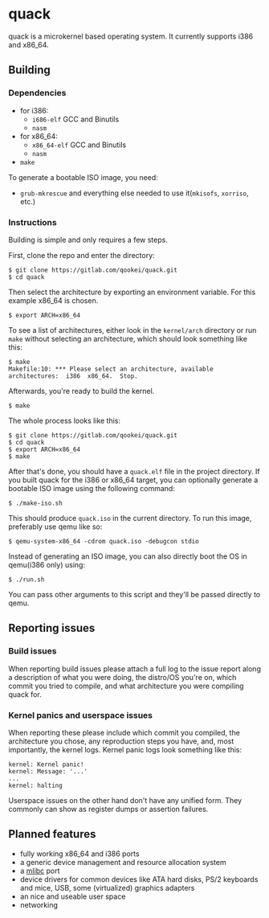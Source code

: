 # quack
quack is a microkernel based operating system. It currently supports i386 and x86\_64.

## Building

### Dependencies
- for i386:
	- `i686-elf` GCC and Binutils
	- `nasm`
- for x86\_64:
	- `x86_64-elf` GCC and Binutils
	- `nasm`
- `make`

To generate a bootable ISO image, you need:
- `grub-mkrescue` and everything else needed to use it(`mkisofs`, `xorriso`, etc.)

### Instructions
Building is simple and only requires a few steps.

First, clone the repo and enter the directory:
```
$ git clone https://gitlab.com/qookei/quack.git
$ cd quack
```

Then select the architecture by exporting an environment variable. For this example x86\_64 is chosen.
```
$ export ARCH=x86_64
```

To see a list of architectures, either look in the `kernel/arch` directory or run `make` without selecting an architecture, which should look something like this:

```
$ make
Makefile:10: *** Please select an architecture, available architectures:  i386  x86_64.  Stop.
```

Afterwards, you're ready to build the kernel.

```
$ make
```

The whole process looks like this:

```
$ git clone https://gitlab.com/qookei/quack.git
$ cd quack
$ export ARCH=x86_64
$ make
```

After that's done, you should have a `quack.elf` file in the project directory.
If you built quack for the i386 or x86\_64 target, you can optionally generate a bootable ISO image using the following command:

```
$ ./make-iso.sh
```

This should produce `quack.iso` in the current directory.
To run this image, preferably use qemu like so:

```
$ qemu-system-x86_64 -cdrom quack.iso -debugcon stdio
```

Instead of generating an ISO image, you can also directly boot the OS in qemu(i386 only) using:

```
$ ./run.sh
```

You can pass other arguments to this script and they'll be passed directly to qemu.

## Reporting issues

### Build issues
When reporting build issues please attach a full log to the issue report along a description of what you were doing, the distro/OS you're on, which commit you tried to compile, and what architecture you were compiling quack for.

### Kernel panics and userspace issues
When reporting these please include which commit you compiled, the architecture you chose, any reproduction steps you have, and, most importantly, the kernel logs.
Kernel panic logs look something like this:

```
kernel: Kernel panic!
kernel: Message: '...'
...
kernel: halting
```

Userspace issues on the other hand don't have any unified form. They commonly can show as register dumps or assertion failures.

## Planned features
 - fully working x86\_64 and i386 ports
 - a generic device management and resource allocation system
 - a [mlibc](https://github.com/managarm/mlibc) port
 - device drivers for common devices like ATA hard disks, PS/2 keyboards and mice, USB, some (virtualized) graphics adapters
 - an nice and useable user space
 - networking
